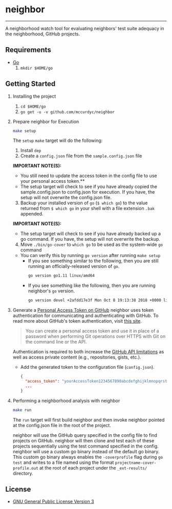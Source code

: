 # neighbor
---
A neighborhood watch tool for evaluating neighbors' test suite adequacy in the neighborhood, GitHub projects.

## Requirements
+ [Go](https://golang.org/dl/)
    1. `mkdir $HOME/go`

## Getting Started
1. Installing the project
    1. `cd $HOME/go`
    2. `go get -u -v github.com/mccurdyc/neighbor`
2. Prepare neighbor for Execution
    ```bash
    make setup
    ```

    The `setup` `make` target will do the following:
    1. Install `dep`
    2. Create a `config.json` file from the `sample.config.json` file

      **IMPORTANT NOTE(S):**
      + You still need to update the access token in the config file to use your personal access token.**
      + The setup target will check to see if you have already copied the sample.config.json to
        config.json for execution. If you have, the setup will not overwrite the config.json file.

    3. Backup your installed version of `go` (`$ which go`) to the value returned
      from `$ which go` in your shell with a file extension `.bak` appended.

      **IMPORTANT NOTE(S):**
      + The setup target will check to see if you have already backed up a go command. If you have,
      the setup will not overwrite the backup.

    4. Move `./bin/go-cover` to `which go` to be used as the system-wide `go` command
      + You can verify this by running `go version` after running `make setup`
          + If you see something similar to the following, then you are still
            running an officially-released version of `go`.
              ```bash
              go version go1.11 linux/amd64
              ```
          + If you see something like the following, then you are running neighbor's `go` version.
              ```bash
              go version devel +2afdd17e3f Mon Oct 8 19:13:38 2018 +0000 linux/amd64
              ```
3. Generate a [Personal Access Token on GitHub](https://github.com/settings/tokens)
    neighbor uses token authentication for communicating and authenticating with GitHub.
    To read more about GitHub's token authentication, visit [this site](https://help.github.com/articles/creating-a-personal-access-token-for-the-command-line/).

    > You can create a personal access token and use it in place of a password when performing Git operations over HTTPS with Git on the command line or the API.

    Authentication is required to both increase the [GitHub API limitations](https://godoc.org/github.com/google/go-github/github#hdr-Rate_Limiting)
    as well as access private content (e.g., repositories, gists, etc.).

    + Add the generated token to the configuration file (`config.json`).
      ```json
      {
        "access_token": "yourAccessToken1234567890abcdefghijklmnopqrstuvwxyz",
        ...
      }
      ```
4. Performing a neighborhood analysis with neighbor
    ```bash
    make run
    ```

    The `run` target will first build neighbor and then invoke neighbor pointed
    at the config.json file in the root of the project.

    neighbor will use the GitHub query specified in the config file to find projects
    on GitHub. neighbor will then clone and test each of these projects sequentially
    using the test command specified in the config. neighbor will use a custom go binary
    instead of the default go binary. This custom go binary always enables the
    `-coverprofile` flag during `go test` and writes to a file named using the format
    `projectname-cover-profile.out` at the root of each project under the `_ext-results/`
    directory.

## License
+ [GNU General Public License Version 3](./LICENSE)
